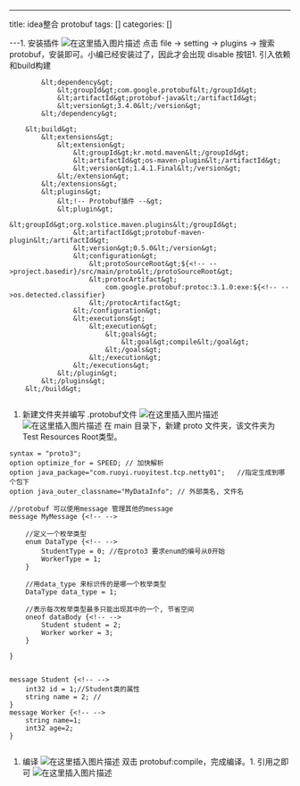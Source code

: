 
--- 
title:  idea整合 protobuf 
tags: []
categories: [] 

---1. 安装插件 <img src="https://img-blog.csdnimg.cn/575b2e0171a8485caef117ad03eea23d.png" alt="在这里插入图片描述"> 点击 file -&gt; setting -&gt; plugins -&gt; 搜索protobuf，安装即可。小编已经安装过了，因此才会出现 disable 按钮1. 引入依赖和build构建
```
        &lt;dependency&gt;
            &lt;groupId&gt;com.google.protobuf&lt;/groupId&gt;
            &lt;artifactId&gt;protobuf-java&lt;/artifactId&gt;
            &lt;version&gt;3.4.0&lt;/version&gt;
        &lt;/dependency&gt;

    &lt;build&gt;
        &lt;extensions&gt;
            &lt;extension&gt;
                &lt;groupId&gt;kr.motd.maven&lt;/groupId&gt;
                &lt;artifactId&gt;os-maven-plugin&lt;/artifactId&gt;
                &lt;version&gt;1.4.1.Final&lt;/version&gt;
            &lt;/extension&gt;
        &lt;/extensions&gt;
        &lt;plugins&gt;
            &lt;!-- Protobuf插件 --&gt;
            &lt;plugin&gt;
                &lt;groupId&gt;org.xolstice.maven.plugins&lt;/groupId&gt;
                &lt;artifactId&gt;protobuf-maven-plugin&lt;/artifactId&gt;
                &lt;version&gt;0.5.0&lt;/version&gt;
                &lt;configuration&gt;
                    &lt;protoSourceRoot&gt;${<!-- -->project.basedir}/src/main/proto&lt;/protoSourceRoot&gt;
                    &lt;protocArtifact&gt;
                        com.google.protobuf:protoc:3.1.0:exe:${<!-- -->os.detected.classifier}
                    &lt;/protocArtifact&gt;
                &lt;/configuration&gt;
                &lt;executions&gt;
                    &lt;execution&gt;
                        &lt;goals&gt;
                            &lt;goal&gt;compile&lt;/goal&gt;
                        &lt;/goals&gt;
                    &lt;/execution&gt;
                &lt;/executions&gt;
            &lt;/plugin&gt;
        &lt;/plugins&gt;
    &lt;/build&gt;


```
1. 新建文件夹并编写 .protobuf文件 <img src="https://img-blog.csdnimg.cn/e3b9365304c6446fadfccd7acd16506a.png" alt="在这里插入图片描述"> <img src="https://img-blog.csdnimg.cn/d4d4ba07fbb6469fa461fe91106dfe3b.png" alt="在这里插入图片描述">
在 main 目录下，新建 proto 文件夹，该文件夹为 Test Resources Root类型。

```
syntax = "proto3";
option optimize_for = SPEED; // 加快解析
option java_package="com.ruoyi.ruoyitest.tcp.netty01";   //指定生成到哪个包下
option java_outer_classname="MyDataInfo"; // 外部类名, 文件名

//protobuf 可以使用message 管理其他的message
message MyMessage {<!-- -->

    //定义一个枚举类型
    enum DataType {<!-- -->
        StudentType = 0; //在proto3 要求enum的编号从0开始
        WorkerType = 1;
    }

    //用data_type 来标识传的是哪一个枚举类型
    DataType data_type = 1;

    //表示每次枚举类型最多只能出现其中的一个, 节省空间
    oneof dataBody {<!-- -->
        Student student = 2;
        Worker worker = 3;
    }

}


message Student {<!-- -->
    int32 id = 1;//Student类的属性
    string name = 2; //
}
message Worker {<!-- -->
    string name=1;
    int32 age=2;
}


```
1. 编译 <img src="https://img-blog.csdnimg.cn/653a498f2a0d4794911807f2e04b6da0.png" alt="在这里插入图片描述"> 双击 protobuf:compile，完成编译。1. 引用之即可 <img src="https://img-blog.csdnimg.cn/cdff875dd8814ebbbf3c325d929f24e4.png" alt="在这里插入图片描述">